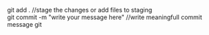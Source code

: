 git add . //stage the changes or add files to staging  
git commit -m "write your message here" //write meaningfull commit message
git 